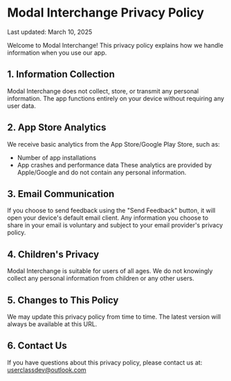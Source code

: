 # Modal Interchange Privacy Policy
Last updated: March 10, 2025

Welcome to Modal Interchange! This privacy policy explains how we handle information when you use our app.

## 1. Information Collection
Modal Interchange does not collect, store, or transmit any personal information. The app functions entirely on your device without requiring any user data.

## 2. App Store Analytics
We receive basic analytics from the App Store/Google Play Store, such as:
- Number of app installations
- App crashes and performance data
These analytics are provided by Apple/Google and do not contain any personal information.

## 3. Email Communication
If you choose to send feedback using the "Send Feedback" button, it will open your device's default email client. Any information you choose to share in your email is voluntary and subject to your email provider's privacy policy.

## 4. Children's Privacy
Modal Interchange is suitable for users of all ages. We do not knowingly collect any personal information from children or any other users.

## 5. Changes to This Policy
We may update this privacy policy from time to time. The latest version will always be available at this URL.

## 6. Contact Us
If you have questions about this privacy policy, please contact us at:
userclassdev@outlook.com
